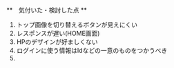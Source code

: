 **　気付いた・検討した点 **
1. トップ画像を切り替えるボタンが見えにくい  
2. レスポンスが遅い(HOME画面)  
3. HPのデザインが好ましくない  
4. ログインに使う情報はIdなどの一意のものをつかうべき  
5. 
